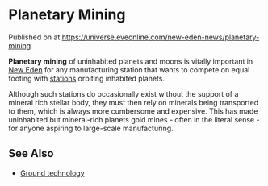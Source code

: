 # Planetary Mining
Published on  at https://universe.eveonline.com/new-eden-news/planetary-mining

**Planetary mining** of uninhabited planets and moons is vitally
important in [New Eden](5m9PDmbyzmRXdP1vvQETRk) for any
manufacturing station that wants to compete on equal footing with
[stations](Space-stations) orbiting inhabited planets.

Although such stations do occasionally exist without the support of a
mineral rich stellar body, they must then rely on minerals being
transported to them, which is always more cumbersome and expensive. This
has made uninhabited but mineral-rich planets gold mines - often in the
literal sense - for anyone aspiring to large-scale manufacturing.

See Also
--------

-   [Ground technology](Ground-technology)
